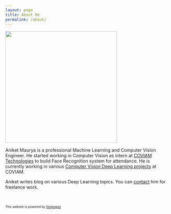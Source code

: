 ```yaml
---
layout: page
title: About Me
permalink: /about/
---
```

<!-- How you started working -->
<!-- current work -->
<!-- Other roles and interest -->

<!-- ![alt text](https://avatars2.githubusercontent.com/u/21018714?s=460&u=f522c89f28b5a41593eb851cd85c58c3a7422fdf&v=4 =240x) -->

<img src='https://avatars2.githubusercontent.com/u/21018714?s=460&u=f522c89f28b5a41593eb851cd85c58c3a7422fdf&v=4' height=350>


Aniket Maurya is a professional Machine Learning and Computer Vision Engineer. He started working in Computer Vision as intern at [COVIAM Technologies](https://coviam.com) to build Face Recognition system for attendance. He is currently working in various [Computer Vision Deep Learning projects](http://aniketmaurya.ml/projects.html) at COVIAM.


Aniket writes blog on various Deep Learning topics.
You can [contact](mailto:theaniketmaurya@gmail.com) him for freelance work.


<br><br>
<sup><sub>This website is powered by *[fastpages](https://github.com/fastai/fastpages)*</sub></sup>